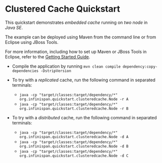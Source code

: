 Clustered Cache Quickstart
==========================

This quickstart demonstrates *embedded cache* running on *two node* in 
*Java SE*.

The example can be deployed using Maven from the command line or from Eclipse using
JBoss Tools.

For more information, including how to set up Maven or JBoss Tools in Eclipse, 
refer to the [Getting Started Guide](https://docs.jboss.org/author/display/ISPN/Getting+Started+Guide+-+Clustered+Cache+in+Java+SE).

* Compile the application by running `mvn clean compile dependency:copy-dependencies -DstripVersion`

* To try with a *replicated* cache, run the following command in separated terminals:
    * `java -cp "target/classes:target/dependency/*" org.infinispan.quickstart.clusteredcache.Node -r A`
    * `java -cp "target/classes:target/dependency/*" org.infinispan.quickstart.clusteredcache.Node -r B`

* To try with a *distributed* cache, run the following command in separated terminals:
    * `java -cp "target/classes:target/dependency/*" org.infinispan.quickstart.clusteredcache.Node -d A`
    * `java -cp "target/classes:target/dependency/*" org.infinispan.quickstart.clusteredcache.Node -d B`
    * `java -cp "target/classes:target/dependency/*" org.infinispan.quickstart.clusteredcache.Node -d C`
